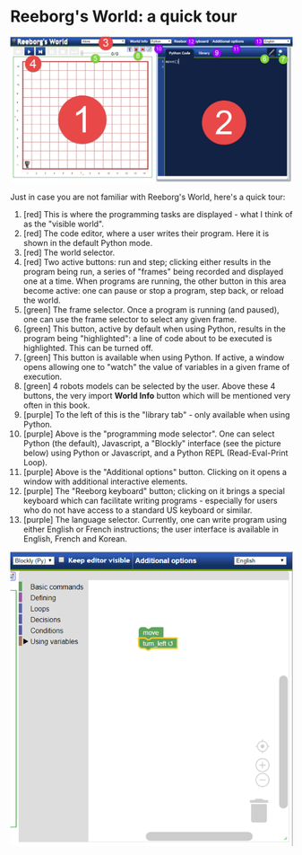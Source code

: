 # Reeborg's World: a quick tour

![](/assets/reeborg_world_tour.png)

Just in case you are not familiar with Reeborg's World, here's a quick tour:

1. \[red\] This is where the programming tasks are displayed - what I think of as the "visible world".
2. \[red\] The code editor, where a user writes their program. Here it is shown in the default Python mode.
3. \[red\] The world selector.
4. \[red\] Two active buttons: run and step; clicking either results in the program being run, a series of "frames" being recorded and displayed one at a time. When programs are running, the other button in this area become active: one can pause or stop a program, step back, or reload the world.
5. \[green\] The frame selector. Once a program is running \(and paused\), one can use the frame selector to select any given frame.
6. \[green\] This button, active by default when using Python, results in the program being "highlighted": a line of code about to be executed is highlighted. This can be turned off.
7. \[green\] This button is available when using Python. If active, a window opens allowing one to "watch" the value of variables in a given frame of execution.
8. \[green\] 4 robots models can be selected by the user. Above these 4 buttons, the very import **World Info** button which will be mentioned very often in this book.
9. \[purple\] To the left of this is the "library tab" - only available when using Python.
10. \[purple\] Above is the "programming mode selector". One can select Python \(the default\), Javascript, a "Blockly" interface \(see the picture below\) using Python or Javascript, and a Python REPL \(Read-Eval-Print Loop\).
11. \[purple\] Above is the "Additional options" button. Clicking on it opens a window with additional interactive elements.
12. \[purple\] The "Reeborg keyboard" button; clicking on it brings a special keyboard which can facilitate writing programs - especially for users who do not have access to a standard US keyboard or similar.
13. \[purple\] The language selector. Currently, one can write program using either English or French instructions; the user interface is available in English, French and Korean.

![](/assets/blockly.png)



